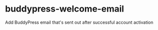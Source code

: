# buddypress-welcome-email
Add BuddyPress email that's sent out after successful account activation
